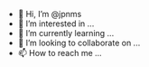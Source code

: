 - 👋 Hi, I’m @jpnms
- 👀 I’m interested in ...
- 🌱 I’m currently learning ...
- 💞️ I’m looking to collaborate on ...
- 📫 How to reach me ...

<!---
jpnms/jpnms is a ✨ special ✨ repository because its `README.md` (this file) appears on your GitHub profile.
You can click the Preview link to take a look at your changes.
--->
